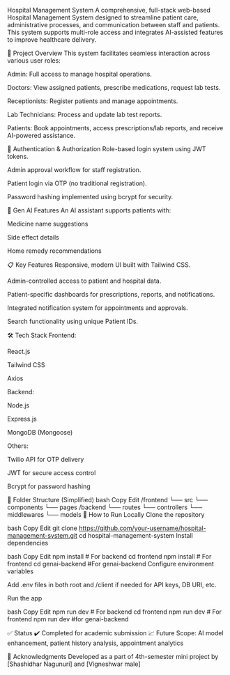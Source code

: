Hospital Management System
A comprehensive, full-stack web-based Hospital Management System designed to streamline patient care, administrative processes, and communication between staff and patients. This system supports multi-role access and integrates AI-assisted features to improve healthcare delivery.

🏥 Project Overview
This system facilitates seamless interaction across various user roles:

Admin: Full access to manage hospital operations.

Doctors: View assigned patients, prescribe medications, request lab tests.

Receptionists: Register patients and manage appointments.

Lab Technicians: Process and update lab test reports.

Patients: Book appointments, access prescriptions/lab reports, and receive AI-powered assistance.

🔐 Authentication & Authorization
Role-based login system using JWT tokens.

Admin approval workflow for staff registration.

Patient login via OTP (no traditional registration).

Password hashing implemented using bcrypt for security.

🤖 Gen AI Features
An AI assistant supports patients with:

Medicine name suggestions

Side effect details

Home remedy recommendations

📋 Key Features
Responsive, modern UI built with Tailwind CSS.

Admin-controlled access to patient and hospital data.

Patient-specific dashboards for prescriptions, reports, and notifications.

Integrated notification system for appointments and approvals.

Search functionality using unique Patient IDs.

🛠️ Tech Stack
Frontend:

React.js

Tailwind CSS

Axios

Backend:

Node.js

Express.js

MongoDB (Mongoose)

Others:

Twilio API for OTP delivery

JWT for secure access control

Bcrypt for password hashing

📁 Folder Structure (Simplified)
bash
Copy
Edit
/frontend
  └── src
      └── components
      └── pages
/backend
  └── routes
  └── controllers
  └── middlewares
  └── models
🧪 How to Run Locally
Clone the repository

bash
Copy
Edit
git clone https://github.com/your-username/hospital-management-system.git
cd hospital-management-system
Install dependencies

bash
Copy
Edit
npm install        # For backend
cd frontend
npm install        # For frontend
cd genai-backend  #For genai-backend
Configure environment variables

Add .env files in both root and /client if needed for API keys, DB URI, etc.

Run the app

bash
Copy
Edit
npm run dev        # For backend
cd frontend
npm run dev          # For frontend
npm run dev            #for genai-backend

✅ Status
✔️ Completed for academic submission
📈 Future Scope: AI model enhancement, patient history analysis, appointment analytics

📣 Acknowledgments
Developed as a part of 4th-semester mini project by [Shashidhar Nagunuri] and [Vigneshwar male]
